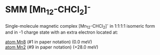 # SMM [Mn<sub>12</sub>-CHCl<sub>2</sub>]<sup>-</sup>

Single-molecule magnetic complex [Mn<sub>12</sub>-CHCl<sub>2</sub>]<sup>-</sup> in 1:1:1:1 isomeric form and in -1 charge state with an extra electron located at:

   [atom Mn8](Mn12-CHCl2_atom8.xsf)  (#1 in paper notation) (0.0 meV)     
   [atom Mn2](Mn12-CHCl2_atom2.xsf)  (#9 in paper notation) (+28.0 meV)
